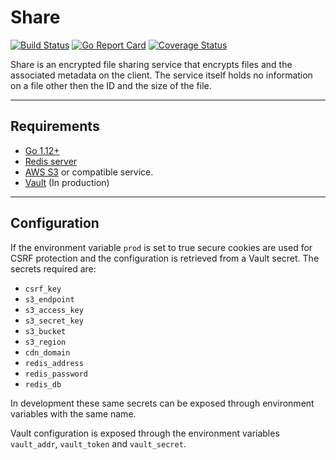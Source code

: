 # Share

[![Build Status](https://travis-ci.com/ConnorJarvis/share.svg?branch=master)](https://travis-ci.com/ConnorJarvis/share)
[![Go Report Card](https://goreportcard.com/badge/github.com/ConnorJarvis/share)](https://goreportcard.com/report/github.com/ConnorJarvis/share)
[![Coverage Status](https://coveralls.io/repos/github/ConnorJarvis/share/badge.svg?branch=master)](https://coveralls.io/github/ConnorJarvis/share?branch=master)

Share is an encrypted file sharing service that encrypts files and the associated metadata on the client. The service itself holds no information on a file other then the ID and the size of the file.

---

## Requirements

- [Go 1.12+](https://golang.org/)
- [Redis server](https://redis.io/)
- [AWS S3](https://aws.amazon.com/s3/) or compatible service.
- [Vault](https://www.vaultproject.io/) (In production)

---

## Configuration

If the environment variable `prod` is set to true secure cookies are used for CSRF protection and the configuration is retrieved from a Vault secret. The secrets required are:

- `csrf_key`
- `s3_endpoint`
- `s3_access_key`
- `s3_secret_key`
- `s3_bucket`
- `s3_region`
- `cdn_domain`
- `redis_address`
- `redis_password`
- `redis_db`

In development these same secrets can be exposed through environment variables with the same name.

Vault configuration is exposed through the environment variables `vault_addr`, `vault_token` and `vault_secret`. 







